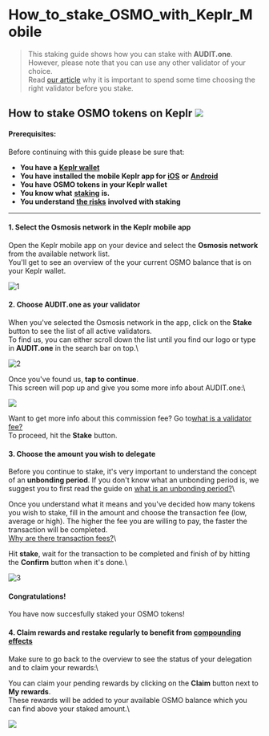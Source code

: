 # How\_to\_stake\_OSMO\_with\_Keplr\_Mobile

> This staking guide shows how you can stake with **AUDIT.one**.\
> However, please note that you can use any other validator of your choice.\
> Read [our article](importance\_of\_choosing\_the\_right\_validator.md) why it is important to spend some time choosing the right validator before you stake.

## How to stake OSMO tokens on Keplr [![](https://user-images.githubusercontent.com/95366163/145463431-e952e520-622d-4592-9760-ac8140d45d3c.png)](how\_to\_stake\_osmo\_with\_keplr.md)

#### Prerequisites:

Before continuing with this guide please be sure that:

* **You have a** [**Keplr wallet**](how\_to\_create\_a\_keplr\_wallet.md)
* **You have installed the mobile Keplr app for** [**iOS**](https://apps.apple.com/us/app/keplr-wallet/id1567851089) **or** [**Android**](https://play.google.com/store/apps/details?id=com.chainapsis.keplr\&hl=nl\&gl=US)
* **You have OSMO tokens in your Keplr wallet**
* **You know what** [**staking**](what\_is\_staking.md) **is.**
* **You understand** [**the risks**](risks\_of\_staking.md) **involved with staking**

***

#### 1. **Select the Osmosis network in the Keplr mobile app**

Open the Keplr mobile app on your device and select the **Osmosis network** from the available network list.\
You'll get to see an overview of the your current OSMO balance that is on your Keplr wallet.

![1](https://user-images.githubusercontent.com/95366163/144902190-4d42920b-47b2-4b4e-a93c-b7c48de290e0.png)

#### 2. **Choose AUDIT.one as your validator**

When you've selected the Osmosis network in the app, click on the **Stake** button to see the list of all active validators.\
To find us, you can either scroll down the list until you find our logo or type in **AUDIT.one** in the search bar on top.\


![2](https://user-images.githubusercontent.com/95366163/144902227-4efd57fa-2e28-4c02-97a8-0094cf7f881a.png)

Once you've found us, **tap to continue**.\
This screen will pop up and give you some more info about AUDIT.one:\


![](https://user-images.githubusercontent.com/95366163/159654912-de0ab56f-1423-4067-b059-bdc87a71d608.png)

Want to get more info about this commission fee? Go to[what is a validator fee?](validator\_fee.md)\
To proceed, hit the **Stake** button.

#### 3. **Choose the amount you wish to delegate**

Before you continue to stake, it's very important to understand the concept of an **unbonding period**. If you don't know what an unbonding period is, we suggest you to first read the guide on [what is an unbonding period?](unbonding\_period.md)\


Once you understand what it means and you've decided how many tokens you wish to stake, fill in the amount and choose the transaction fee (low, average or high). The higher the fee you are willing to pay, the faster the transaction will be completed.\
[Why are there transaction fees?](transaction\_fees.md)\


Hit **stake**, wait for the transaction to be completed and finish of by hitting the **Confirm** button when it's done.\


![3](https://user-images.githubusercontent.com/95366163/144902792-30ad0690-a7c3-4bed-882f-6c9622fd43c2.png)

#### **Congratulations!**

You have now succesfully staked your OSMO tokens!

#### 4. **Claim rewards and restake regularly to benefit from** [**compounding effects**](compounding\_interest.md)

Make sure to go back to the overview to see the status of your delegation and to claim your rewards:\


You can claim your pending rewards by clicking on the **Claim** button next to **My rewards**.\
These rewards will be added to your available OSMO balance which you can find above your staked amount.\


![](https://user-images.githubusercontent.com/95366163/144909612-45599ef1-6abb-42a4-8b51-eafc971b8a4e.png)

